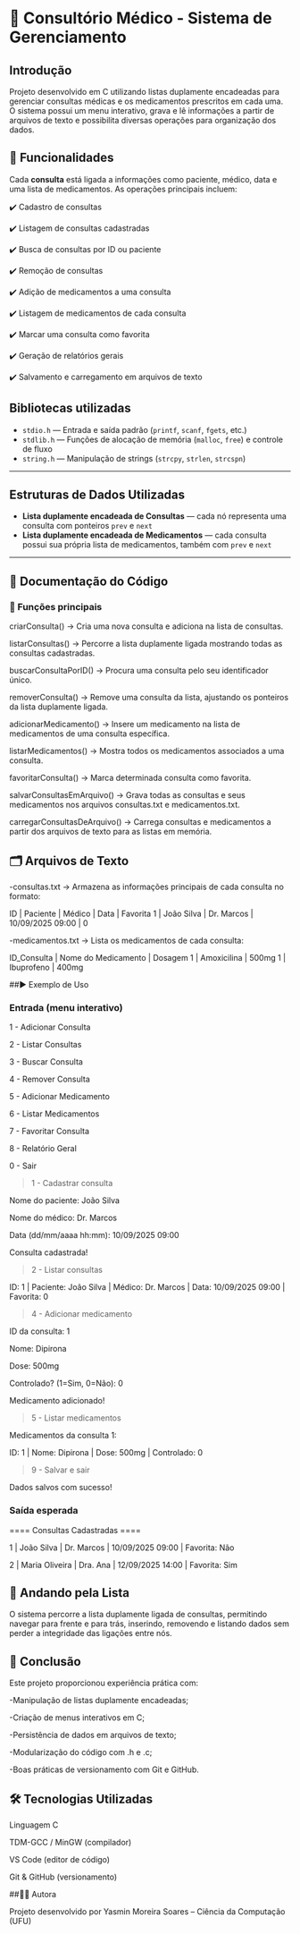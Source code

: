 # 🏥 Consultório Médico - Sistema de Gerenciamento

## Introdução

Projeto desenvolvido em C utilizando listas duplamente encadeadas para gerenciar consultas médicas e os medicamentos prescritos em cada uma.
O sistema possui um menu interativo, grava e lê informações a partir de arquivos de texto e possibilita diversas operações para organização dos dados.

## 📌 Funcionalidades

Cada **consulta** está ligada a informações como paciente, médico, data e uma lista de medicamentos. As operações principais incluem:

✔️ Cadastro de consultas

✔️ Listagem de consultas cadastradas

✔️ Busca de consultas por ID ou paciente

✔️ Remoção de consultas

✔️ Adição de medicamentos a uma consulta

✔️ Listagem de medicamentos de cada consulta

✔️ Marcar uma consulta como favorita

✔️ Geração de relatórios gerais

✔️ Salvamento e carregamento em arquivos de texto

## Bibliotecas utilizadas

- `stdio.h` — Entrada e saída padrão (`printf`, `scanf`, `fgets`, etc.)  
- `stdlib.h` — Funções de alocação de memória (`malloc`, `free`) e controle de fluxo  
- `string.h` — Manipulação de strings (`strcpy`, `strlen`, `strcspn`)  

---

## Estruturas de Dados Utilizadas

- **Lista duplamente encadeada de Consultas** — cada nó representa uma consulta com ponteiros `prev` e `next`
- **Lista duplamente encadeada de Medicamentos** — cada consulta possui sua própria lista de medicamentos, também com `prev` e `next`

---

## 📖 Documentação do Código

### 🔹 Funções principais

criarConsulta() → Cria uma nova consulta e adiciona na lista de consultas.

listarConsultas() → Percorre a lista duplamente ligada mostrando todas as consultas cadastradas.

buscarConsultaPorID() → Procura uma consulta pelo seu identificador único.

removerConsulta() → Remove uma consulta da lista, ajustando os ponteiros da lista duplamente ligada.

adicionarMedicamento() → Insere um medicamento na lista de medicamentos de uma consulta específica.

listarMedicamentos() → Mostra todos os medicamentos associados a uma consulta.

favoritarConsulta() → Marca determinada consulta como favorita.

salvarConsultasEmArquivo() → Grava todas as consultas e seus medicamentos nos arquivos consultas.txt e medicamentos.txt.

carregarConsultasDeArquivo() → Carrega consultas e medicamentos a partir dos arquivos de texto para as listas em memória.

## 🗂️ Arquivos de Texto

-consultas.txt → Armazena as informações principais de cada consulta no formato:

ID | Paciente | Médico | Data | Favorita
1 | João Silva | Dr. Marcos | 10/09/2025 09:00 | 0

-medicamentos.txt → Lista os medicamentos de cada consulta:

ID_Consulta | Nome do Medicamento | Dosagem
1 | Amoxicilina | 500mg
1 | Ibuprofeno | 400mg

##▶️ Exemplo de Uso

### Entrada (menu interativo)

1 - Adicionar Consulta

2 - Listar Consultas

3 - Buscar Consulta

4 - Remover Consulta

5 - Adicionar Medicamento

6 - Listar Medicamentos

7 - Favoritar Consulta

8 - Relatório Geral

0 - Sair

> 1 - Cadastrar consulta
> 
Nome do paciente: João Silva

Nome do médico: Dr. Marcos

Data (dd/mm/aaaa hh:mm): 10/09/2025 09:00

Consulta cadastrada!

> 2 - Listar consultas
> 
ID: 1 | Paciente: João Silva | Médico: Dr. Marcos | Data: 10/09/2025 09:00 | Favorita: 0

> 4 - Adicionar medicamento
> 
ID da consulta: 1

Nome: Dipirona

Dose: 500mg

Controlado? (1=Sim, 0=Não): 0

Medicamento adicionado!

> 5 - Listar medicamentos
> 
Medicamentos da consulta 1:

ID: 1 | Nome: Dipirona | Dose: 500mg | Controlado: 0

> 9 - Salvar e sair
> 
Dados salvos com sucesso!

### Saída esperada

==== Consultas Cadastradas ====

1 | João Silva | Dr. Marcos | 10/09/2025 09:00 | Favorita: Não

2 | Maria Oliveira | Dra. Ana | 12/09/2025 14:00 | Favorita: Sim

## 🔄 Andando pela Lista

O sistema percorre a lista duplamente ligada de consultas, permitindo navegar para frente e para trás, inserindo, removendo e listando dados sem perder a integridade das ligações entre nós.

## 📌 Conclusão

Este projeto proporcionou experiência prática com:

-Manipulação de listas duplamente encadeadas;

-Criação de menus interativos em C;

-Persistência de dados em arquivos de texto;

-Modularização do código com .h e .c;

-Boas práticas de versionamento com Git e GitHub.

## 🛠️ Tecnologias Utilizadas

Linguagem C

TDM-GCC / MinGW (compilador)

VS Code (editor de código)

Git & GitHub (versionamento)

##👨‍💻 Autora

Projeto desenvolvido por Yasmin Moreira Soares – Ciência da Computação (UFU)
